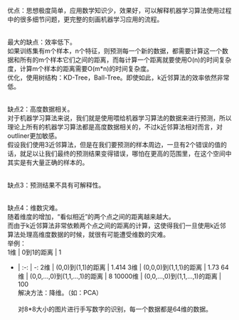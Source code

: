 优点：思想极度简单，应用数学知识少，效果好，可以解释机器学习算法使用过程中的很多细节问题，更完整的刻画机器学习应用的流程。 <br><br>

最大的缺点：效率低下。 <br>
如果训练集有m个样本，n个特征，则预测每一个新的数据，都需要计算这一个数据和所有的m个样本它们之间的距离，而每计算一个距离就要使用O(n)的时间复杂度，计算m个样本的距离需要O(m*n)的时间复杂度。 <br>
优化，使用树结构：KD-Tree，Ball-Tree。即使如此，k近邻算法的效率依然非常低。 <br><br>

缺点2：高度数据相关。 <br>
对于机器学习算法来说，我们就是使用喂给机器学习算法的数据来进行预测，所以理论上所有的机器学习算法都是高度数据相关的，不过k近邻算法相对而言，对outliner更加敏感。 <br>
假设我们使用3近邻算法，但是在我们要预测的样本周边，一旦有2个错误的值的话，就足以让我们最终的预测结果变得错误，哪怕在更高的范围里，在这个空间中其实是有大量正确的样本的。 <br><br>

缺点3：预测结果不具有可解释性。 <br><br>

缺点4：维数灾难。 <br>
随着维度的增加，“看似相近”的两个点之间的距离越来越大。 <br>
而由于k近邻算法非常依赖两个点之间的距离的计算，这使得我们一旦使用k近邻算法处理高维度数据的时候，就很有可能遭受维数的灾难。 <br>
举例： <br>
1维 | 0到1的距离 | 1 
- | :-: | -: 
2维 | (0,0)到(1,1)的距离 | 1.414 
3维 | (0,0,0)到(1,1,1)的距离 | 1.73 
64维 | (0,0,...,0)到(1,1,...,1)的距离 | 8
10000维 | (0,0,...,0)到(1,1,...,1)的距离 | 100 <br>
解决方法：降维。（如：PCA） <br><br>
对8*8大小的图片进行手写数字的识别，每一个数据都是64维的数据。
